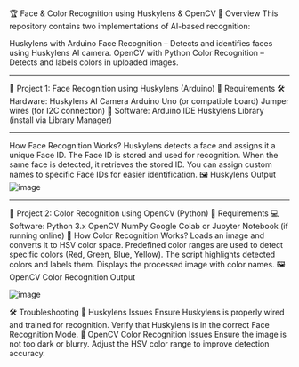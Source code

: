 🏆 Face & Color Recognition using Huskylens & OpenCV
📌 Overview
This repository contains two implementations of AI-based recognition:

Huskylens with Arduino
Face Recognition – Detects and identifies faces using Huskylens AI camera.
OpenCV with Python
Color Recognition – Detects and labels colors in uploaded images.


------------------------
🚀 Project 1: Face Recognition using Huskylens (Arduino)
📌 Requirements
🛠️ Hardware:
Huskylens AI Camera
Arduino Uno (or compatible board)
Jumper wires (for I2C connection)
💾 Software:
Arduino IDE
Huskylens Library (install via Library Manager)

----------------------
How Face Recognition Works?
Huskylens detects a face and assigns it a unique Face ID.
The Face ID is stored and used for recognition.
When the same face is detected, it retrieves the stored ID.
You can assign custom names to specific Face IDs for easier identification.
🖼️ Huskylens Output
![image](https://github.com/user-attachments/assets/23136424-25ff-44bb-adba-d44bf3b9a1bd)

---------------------
🎯 Project 2: Color Recognition using OpenCV (Python)
📌 Requirements
💻 Software:
Python 3.x
OpenCV
NumPy
Google Colab or Jupyter Notebook (if running online)
🎯 How Color Recognition Works?
Loads an image and converts it to HSV color space.
Predefined color ranges are used to detect specific colors (Red, Green, Blue, Yellow).
The script highlights detected colors and labels them.
Displays the processed image with color names.
🖼️ OpenCV Color Recognition Output

![image](https://github.com/user-attachments/assets/288e0e9b-b940-4233-9f84-f8c3a5213a3f)

🛠️ Troubleshooting
🔹 Huskylens Issues
Ensure Huskylens is properly wired and trained for recognition.
Verify that Huskylens is in the correct Face Recognition Mode.
🔹 OpenCV Color Recognition Issues
Ensure the image is not too dark or blurry.
Adjust the HSV color range to improve detection accuracy.

